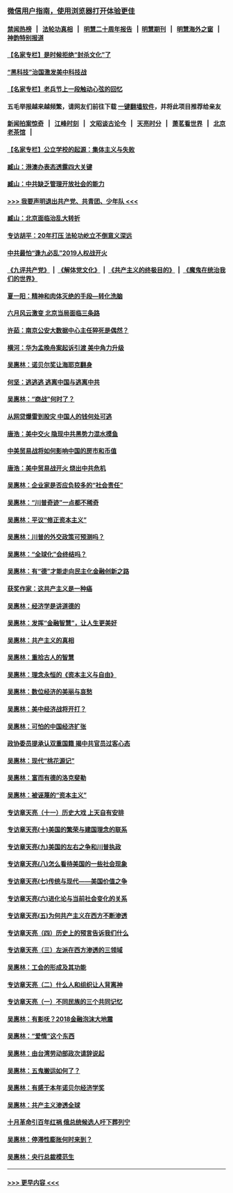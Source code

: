 ### [微信用户指南，使用浏览器打开体验更佳](https://github.com/gfw-breaker/banned-news1/blob/master/indexes/wechat-guide.md?t=0)
#### [禁闻热榜](热点新闻.md?t=0)  &nbsp;&nbsp;|&nbsp;&nbsp; [法轮功真相](https://github.com/gfw-breaker/truth/blob/master/README.md?t=0) &nbsp;&nbsp;|&nbsp;&nbsp; [明慧二十周年报告](https://github.com/gfw-breaker/mh-reports/blob/master/README.md?t=0) &nbsp;&nbsp;|&nbsp;&nbsp;[明慧期刊](https://github.com/gfw-breaker/mh-qikan) &nbsp;&nbsp;|&nbsp;&nbsp; [明慧海外之窗](https://github.com/gfw-breaker/mh-news/blob/master/README.md?t=0) &nbsp;&nbsp;|&nbsp;&nbsp; [神韵特别报道](https://github.com/gfw-breaker/mh-news/blob/master/shenyun.md?t=0)
#### [【名家专栏】是时候拒绝“封杀文化”了](../pages/nsc423/n11814093.md?t=02130544) 
#### [“黑科技”治国激发美中科技战](../pages/nsc423/n11638056.md?t=02130544) 
#### [【名家专栏】老兵节上一段触动心弦的回忆](../pages/nsc423/n11646016.md?t=02130544) 
#### 五毛举报越来越频繁，请网友们前往下载 [一键翻墙软件](https://github.com/gfw-breaker/ssr-accounts)，并将此项目推荐给亲友
#### [新闻拍案惊奇](https://github.com/gfw-breaker/banned-news1/blob/master/pages/link4.md) &nbsp;&nbsp;|&nbsp;&nbsp; [江峰时刻](https://github.com/gfw-breaker/banned-news1/blob/master/pages/link4.md) &nbsp;&nbsp;|&nbsp;&nbsp; [文昭谈古论今](https://github.com/gfw-breaker/banned-news1/blob/master/pages/link4.md) &nbsp;&nbsp;|&nbsp;&nbsp; [天亮时分](https://github.com/gfw-breaker/banned-news1/blob/master/pages/link4.md) &nbsp;&nbsp;|&nbsp;&nbsp; [萧茗看世界](https://github.com/gfw-breaker/banned-news1/blob/master/pages/link4.md) &nbsp;&nbsp;|&nbsp;&nbsp; [北京老茶馆](https://github.com/gfw-breaker/banned-news1/blob/master/pages/link4.md) &nbsp;&nbsp;|&nbsp;&nbsp; 
#### [【名家专栏】公立学校的起源：集体主义与失败](../pages/nsc423/n11601833.md?t=02130544) 
#### [臧山：港澳办表态透露四大关键](../pages/nsc423/n11421628.md?t=02130544) 
#### [臧山：中共缺乏管理开放社会的能力](../pages/nsc423/n11407457.md?t=02130544) 
#### [>>> 我要声明退出共产党、共青团、少年队 <<<](https://github.com/begood0513/goodnews/blob/master/quit/letter.md) 
#### [臧山：北京面临治乱大转折](../pages/nsc423/n11406895.md?t=02130544) 
#### [专访胡平：20年打压 法轮功屹立不倒意义深远](../pages/nsc423/n11398800.md?t=02130544) 
#### [中共最怕“逢九必乱”2019人权战开火](../pages/nsc423/n11385248.md?t=02130544) 
#### [《九评共产党》](https://github.com/begood0513/9ping.md/blob/master/README.md) &nbsp;|&nbsp; [《解体党文化》](../../../../jtdwh.md/blob/master/README.md)  &nbsp;|&nbsp; [《共产主义的终极目的》](../../../../gczydzjmd.md/blob/master/README.md) &nbsp;|&nbsp; [《魔鬼在统治我们的世界》](../../../../mgztzwmdsj.md/blob/master/README.md) 
#### [夏一阳：精神和肉体灭绝的手段—转化洗脑](../pages/nsc423/n11368250.md?t=02130544) 
#### [六月风云激变 北京当局面临三条路](../pages/nsc423/n11313668.md?t=02130544) 
#### [许茹：南京公安大数据中心主任猝死是偶然？](../pages/nsc423/n11064744.md?t=02130544) 
#### [横河：华为孟晚舟案起诉引渡 美中角力升级](../pages/nsc423/n11027230.md?t=02130544) 
#### [吴惠林：诺贝尔奖让海耶克翻身](../pages/nsc423/n10890049.md?t=02130544) 
#### [何坚：逃逃逃 逃离中国与逃离中共](../pages/nsc423/n10592891.md?t=02130544) 
#### [吴惠林：“商战”何时了？](../pages/nsc423/n10573558.md?t=02130544) 
#### [从网贷爆雷到股灾 中国人的钱何处可逃](../pages/nsc423/n10572800.md?t=02130544) 
#### [唐浩：美中交火 隐现中共黑势力混水摸鱼](../pages/nsc423/n10544040.md?t=02130544) 
#### [中美贸易战将如何影响中国的房市和币值](../pages/nsc423/n10543697.md?t=02130544) 
#### [唐浩：美中贸易战开火 烧出中共危机](../pages/nsc423/n10540126.md?t=02130544) 
#### [吴惠林：企业家是否应负较多的“社会责任”](../pages/nsc423/n10535022.md?t=02130544) 
#### [吴惠林：“川普奇迹”一点都不稀奇](../pages/nsc423/n10512808.md?t=02130544) 
#### [吴惠林：平议“修正资本主义”](../pages/nsc423/n10495724.md?t=02130544) 
#### [吴惠林：川普的外交政策可预测吗？](../pages/nsc423/n10462387.md?t=02130544) 
#### [吴惠林：“全球化”会终结吗？](../pages/nsc423/n10452838.md?t=02130544) 
#### [吴惠林：有“德”才能走向民主化金融创新之路](../pages/nsc423/n10432292.md?t=02130544) 
#### [获奖作家：这共产主义是一种癌](../pages/nsc423/n10431541.md?t=02130544) 
#### [吴惠林：经济学是讲道德的](../pages/nsc423/n10398014.md?t=02130544) 
#### [吴惠林：发挥“金融智慧”，让人生更美好](../pages/nsc423/n10375019.md?t=02130544) 
#### [吴惠林：共产主义的真相](../pages/nsc423/n10351394.md?t=02130544) 
#### [吴惠林：重拾古人的智慧](../pages/nsc423/n10337691.md?t=02130544) 
#### [吴惠林：理念永恒的《资本主义与自由》](../pages/nsc423/n10316274.md?t=02130544) 
#### [吴惠林：数位经济的美丽与哀愁](../pages/nsc423/n10292946.md?t=02130544) 
#### [吴惠林：美中经济战将开打？](../pages/nsc423/n10258825.md?t=02130544) 
#### [吴惠林：可怕的中国经济扩张](../pages/nsc423/n10219147.md?t=02130544) 
#### [政协委员提承认双重国籍 揭中共官员过客心态](../pages/nsc423/n10208809.md?t=02130544) 
#### [吴惠林：现代“桃花源记”](../pages/nsc423/n10185234.md?t=02130544) 
#### [吴惠林：富而有德的洛克斐勒](../pages/nsc423/n10142264.md?t=02130544) 
#### [吴惠林：被诬蔑的“资本主义”](../pages/nsc423/n10124816.md?t=02130544) 
#### [专访章天亮（十一）历史大戏 上天自有安排](../pages/nsc423/n10094905.md?t=02130544) 
#### [专访章天亮(十)美国的繁荣与建国理念的联系](../pages/nsc423/n10094899.md?t=02130544) 
#### [专访章天亮(九)美国的左右之争和川普执政](../pages/nsc423/n10094889.md?t=02130544) 
#### [专访章天亮(八)怎么看待美国的一些社会现象](../pages/nsc423/n10094857.md?t=02130544) 
#### [专访章天亮(七)传统与现代——美国价值之争](../pages/nsc423/n10093140.md?t=02130544) 
#### [专访章天亮(六)进化论与当前社会变化的关系](../pages/nsc423/n10092036.md?t=02130544) 
#### [专访章天亮(五)为何共产主义在西方不断渗透](../pages/nsc423/n10083620.md?t=02130544) 
#### [专访章天亮（四）历史上的预言告诉我们什么](../pages/nsc423/n10083606.md?t=02130544) 
#### [专访章天亮（三）左派在西方渗透的三领域](../pages/nsc423/n10081115.md?t=02130544) 
#### [吴惠林：工会的形成及其功能](../pages/nsc423/n10080633.md?t=02130544) 
#### [专访章天亮（二）什么人和组织让人背离神](../pages/nsc423/n10076637.md?t=02130544) 
#### [专访章天亮（一）不同民族的三个共同记忆](../pages/nsc423/n10074188.md?t=02130544) 
#### [吴惠林：有影呒？2018金融泡沫大地震](../pages/nsc423/n10040534.md?t=02130544) 
#### [吴惠林：“爱情”这个东西](../pages/nsc423/n10019423.md?t=02130544) 
#### [吴惠林：由台湾劳动部政次请辞说起](../pages/nsc423/n9979679.md?t=02130544) 
#### [吴惠林：五鬼搬运如何了？](../pages/nsc423/n9925338.md?t=02130544) 
#### [吴惠林：有感于本年诺贝尔经济学奖](../pages/nsc423/n9871883.md?t=02130544) 
#### [吴惠林：共产主义渗透全球](../pages/nsc423/n9812748.md?t=02130544) 
#### [十月革命引百年红祸 俄总统候选人吁下葬列宁](../pages/nsc423/n9810182.md?t=02130544) 
#### [吴惠林：停滞性膨胀何时来到？](../pages/nsc423/n9764136.md?t=02130544) 
#### [吴惠林：央行总裁模范生](../pages/nsc423/n9728134.md?t=02130544) 

----
#### [ >>> 更早内容 <<< ](../indexes/nsc423-earlier.md)
